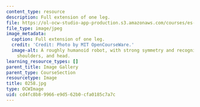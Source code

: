 ```yaml
---
content_type: resource
description: Full extension of one leg.
file: https://ol-ocw-studio-app-production.s3.amazonaws.com/courses/es-293-lego-robotics-spring-2007/cd4fc8b89966e9d562b0cfa0185c7a7c_0258.jpg
file_type: image/jpeg
image_metadata:
  caption: Full extension of one leg.
  credit: 'Credit: Photo by MIT OpenCourseWare.'
  image-alt: A roughly humanoid robot, with strong symmetry and recognizable feet,
    shoulders, and head.
learning_resource_types: []
parent_title: Image Gallery
parent_type: CourseSection
resourcetype: Image
title: 0258.jpg
type: OCWImage
uid: cd4fc8b8-9966-e9d5-62b0-cfa0185c7a7c
---
```


